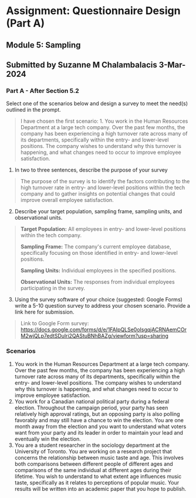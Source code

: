# Assignment: Questionnaire Design (Part A)
## Module 5: Sampling
## Submitted by Suzanne M Chalambalacis 3-Mar-2024

### Part A  - After Section 5.2
Select one of the scenarios below and design a survey to meet the need(s) outlined in the prompt.

   > I have chosen the first scenario: 1. You work in the Human Resources Department at a large tech company. Over the past few months, the company has been experiencing a high turnover rate across many of its departments, specifically within the entry- and lower-level positions. The company wishes to understand why this turnover is happening, and what changes need to occur to improve employee satisfaction.

1.	In two to three sentences, describe the purpose of your survey

   > The purpose of the survey is to identify the factors contributing to the high turnover rate in entry- and lower-level positions within the tech company and to gather insights on potential changes that could improve overall employee satisfaction.

2.	Describe your target population, sampling frame, sampling units, and observational units.

   > **Target Population:** All employees in entry- and lower-level positions within the tech company.
   > 
   > **Sampling Frame:** The company's current employee database, specifically focusing on those identified in entry- and lower-level positions.
   > 
   > **Sampling Units:** Individual employees in the specified positions.
   > 
   > **Observational Units:** The responses from individual employees participating in the survey.

3.	Using the survey software of your choice (suggested: Google Forms) write a 5-10 question survey to address your chosen scenario. Provide a link here for submission. 

   > Link to Google Form survey: https://docs.google.com/forms/d/e/1FAIpQLSe0oIsgqjACRNAemCOrM2wjQLp7edtSDulri2QAStuBNhBAZg/viewform?usp=sharing

### Scenarios
1.	You work in the Human Resources Department at a large tech company. Over the past few months, the company has been experiencing a high turnover rate across many of its departments, specifically within the entry- and lower-level positions. The company wishes to understand why this turnover is happening, and what changes need to occur to improve employee satisfaction.
2.	You work for a Canadian national political party during a federal election. Throughout the campaign period, your party has seen relatively high approval ratings, but an opposing party is also polling favorably and may still have a chance to win the election. You are one month away from the election and you want to understand what voters want from your party and its leader in order to maintain your lead and eventually win the election.
3.	You are a student researcher in the sociology department at the University of Toronto. You are working on a research project that concerns the relationship between music taste and age. This involves both comparisons between different people of different ages and comparisons of the same individual at different ages during their lifetime. You wish to understand to what extent age influences music taste, specifically as it relates to perceptions of popular music. Your results will be written into an academic paper that you hope to publish.

